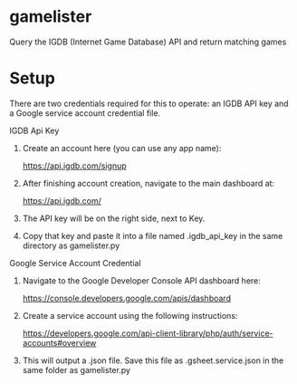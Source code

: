 # gamelister
Query the IGDB (Internet Game Database) API and return matching games

# Setup

There are two credentials required for this to operate: an IGDB API key and a Google service account credential file.

IGDB Api Key

1. Create an account here (you can use any app name):

    https://api.igdb.com/signup
    
2. After finishing account creation, navigate to the main dashboard at:

    https://api.igdb.com/
    
3. The API key will be on the right side, next to Key.

4. Copy that key and paste it into a file named .igdb_api_key in the same directory as gamelister.py

Google Service Account Credential

1. Navigate to the Google Developer Console API dashboard here:

    https://console.developers.google.com/apis/dashboard
    
2. Create a service account using the following instructions:

    https://developers.google.com/api-client-library/php/auth/service-accounts#overview
    
3. This will output a .json file. Save this file as .gsheet.service.json in the same folder as gamelister.py


